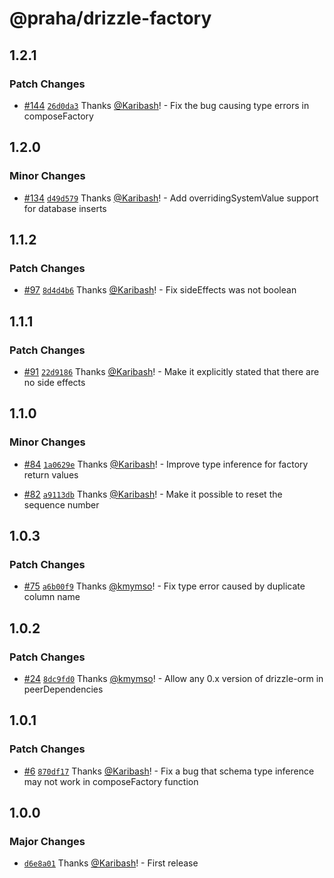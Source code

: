 # @praha/drizzle-factory

## 1.2.1

### Patch Changes

- [#144](https://github.com/praha-inc/drizzle-factory/pull/144) [`26d0da3`](https://github.com/praha-inc/drizzle-factory/commit/26d0da3e3622839668d669d1b14ecfe97ee84f24) Thanks [@Karibash](https://github.com/Karibash)! - Fix the bug causing type errors in composeFactory

## 1.2.0

### Minor Changes

- [#134](https://github.com/praha-inc/drizzle-factory/pull/134) [`d49d579`](https://github.com/praha-inc/drizzle-factory/commit/d49d579369df2890a9eee5c290b55f9f902f5e16) Thanks [@Karibash](https://github.com/Karibash)! - Add overridingSystemValue support for database inserts

## 1.1.2

### Patch Changes

- [#97](https://github.com/praha-inc/drizzle-factory/pull/97) [`8d4d4b6`](https://github.com/praha-inc/drizzle-factory/commit/8d4d4b6514e9d7e128646782ede8fe3d6972285d) Thanks [@Karibash](https://github.com/Karibash)! - Fix sideEffects was not boolean

## 1.1.1

### Patch Changes

- [#91](https://github.com/praha-inc/drizzle-factory/pull/91) [`22d9186`](https://github.com/praha-inc/drizzle-factory/commit/22d9186f4fc626de89b3798d6d2001b8fd808ccc) Thanks [@Karibash](https://github.com/Karibash)! - Make it explicitly stated that there are no side effects

## 1.1.0

### Minor Changes

- [#84](https://github.com/praha-inc/drizzle-factory/pull/84) [`1a0629e`](https://github.com/praha-inc/drizzle-factory/commit/1a0629eb29f2c34932e3048b9015afeb0a937159) Thanks [@Karibash](https://github.com/Karibash)! - Improve type inference for factory return values

- [#82](https://github.com/praha-inc/drizzle-factory/pull/82) [`a9113db`](https://github.com/praha-inc/drizzle-factory/commit/a9113db9bf1eff7e590b12c2287a8feb3d28aac5) Thanks [@Karibash](https://github.com/Karibash)! - Make it possible to reset the sequence number

## 1.0.3

### Patch Changes

- [#75](https://github.com/praha-inc/drizzle-factory/pull/75) [`a6b00f9`](https://github.com/praha-inc/drizzle-factory/commit/a6b00f961aa2474596dd8908e6b0c593249e18a6) Thanks [@kmymso](https://github.com/kmymso)! - Fix type error caused by duplicate column name

## 1.0.2

### Patch Changes

- [#24](https://github.com/praha-inc/drizzle-factory/pull/24) [`8dc9fd0`](https://github.com/praha-inc/drizzle-factory/commit/8dc9fd0b66e877e5fa7097b41849d93e8a9dc0e9) Thanks [@kmymso](https://github.com/kmymso)! - Allow any 0.x version of drizzle-orm in peerDependencies

## 1.0.1

### Patch Changes

- [#6](https://github.com/praha-inc/drizzle-factory/pull/6) [`870df17`](https://github.com/praha-inc/drizzle-factory/commit/870df177401a524c11f029fc0ab90c4d3d7fd507) Thanks [@Karibash](https://github.com/Karibash)! - Fix a bug that schema type inference may not work in composeFactory function

## 1.0.0

### Major Changes

- [`d6e8a01`](https://github.com/praha-inc/drizzle-factory/commit/d6e8a013021b3238856de5373f0ab0c4e62803dd) Thanks [@Karibash](https://github.com/Karibash)! - First release
